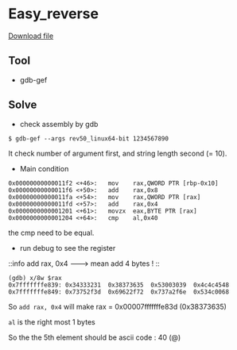 # Easy_reverse

[Download file](https://crackmes.one/crackme/5b8a37a433c5d45fc286ad83)

## Tool
* gdb-gef

## Solve
* check assembly by gdb
```
$ gdb-gef --args rev50_linux64-bit 1234567890
```

It check number of argument first, and string length second (= 10).

* Main condition
```
0x00000000000011f2 <+46>:	mov    rax,QWORD PTR [rbp-0x10]
0x00000000000011f6 <+50>:	add    rax,0x8
0x00000000000011fa <+54>:	mov    rax,QWORD PTR [rax]
0x00000000000011fd <+57>:	add    rax,0x4
0x0000000000001201 <+61>:	movzx  eax,BYTE PTR [rax]
0x0000000000001204 <+64>:	cmp    al,0x40
```
the cmp need to be equal.

* run debug to see the register 

::info
add rax, 0x4 ---> mean add 4 bytes !
::

```
(gdb) x/8w $rax
0x7fffffffe839:	0x34333231	0x38373635	0x53003039	0x4c4c4548
0x7fffffffe849:	0x73752f3d	0x69622f72	0x737a2f6e	0x534c0068
```
So `add rax, 0x4` will make rax = 0x00007fffffffe83d (0x38373635)

`al` is the right most 1 bytes

So the the 5th element should be ascii code : 40 (@)